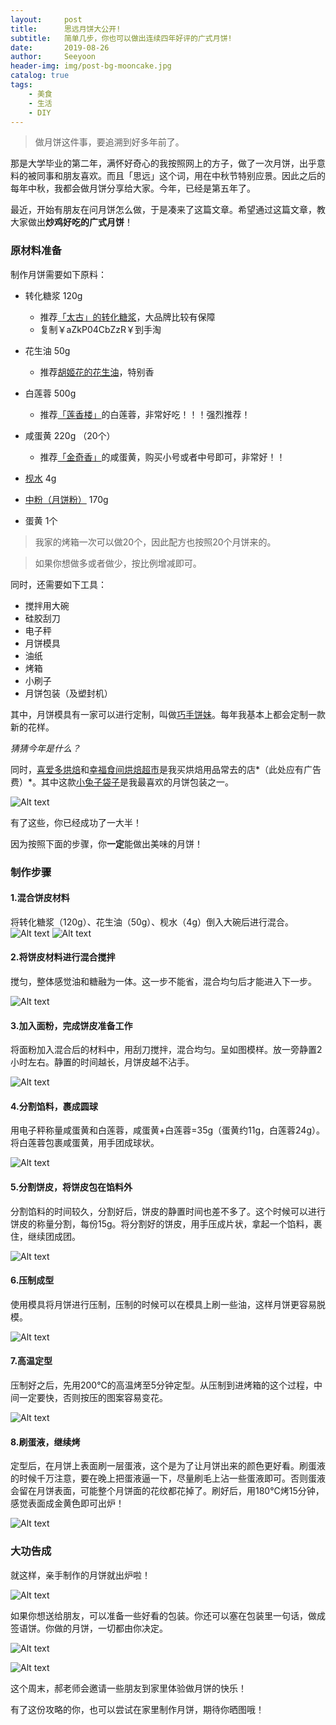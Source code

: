 ```yaml
---
layout:     post
title:      思远月饼大公开!
subtitle:   简单几步，你也可以做出连续四年好评的广式月饼!
date:       2019-08-26
author:     Seeyoon
header-img: img/post-bg-mooncake.jpg
catalog: true
tags:
    - 美食
    - 生活
    - DIY
---
```


>做月饼这件事，要追溯到好多年前了。

那是大学毕业的第二年，满怀好奇心的我按照网上的方子，做了一次月饼，出乎意料的被同事和朋友喜欢。而且「思远」这个词，用在中秋节特别应景。因此之后的每年中秋，我都会做月饼分享给大家。今年，已经是第五年了。

最近，开始有朋友在问月饼怎么做，于是凑来了这篇文章。希望通过这篇文章，教大家做出**炒鸡好吃的广式月饼**！

### 原材料准备
制作月饼需要如下原料：

 - 转化糖浆 120g
   - 推荐[「太古」的转化糖浆](https://ai.taobao.com/search/index.htm?key=%E5%A4%AA%E5%8F%A4%E8%BD%AC%E5%8C%96%E7%B3%96%E6%B5%86&pid=mm_116578403_18554119_130334130)，大品牌比较有保障
   - 复制￥aZkP04CbZzR￥到手淘

- 花生油 50g
   - 推荐[胡姬花的花生油](https://ai.taobao.com/search/index.htm?key=%E8%83%A1%E5%A7%AC%E8%8A%B1%E8%8A%B1%E7%94%9F%E6%B2%B9&pid=mm_116578403_18554119_130334130)，特别香

- 白莲蓉 500g
   - 推荐[「莲香楼」](https://ai.taobao.com/search/index.htm?key=%E8%8E%B2%E9%A6%99%E6%A5%BC+%E8%8E%B2%E8%93%89&pid=mm_116578403_18554119_130334130)的白莲蓉，非常好吃！！！强烈推荐！

- 咸蛋黄 220g （20个）
   - 推荐[「金奇香」](https://ai.taobao.com/search/index.htm?key=%E9%87%91%E5%A5%87%E9%A6%99+%E5%92%B8%E8%9B%8B%E9%BB%84&pid=mm_116578403_18554119_130334130)的咸蛋黄，购买小号或者中号即可，非常好！！

- [枧水](https://ai.taobao.com/search/index.htm?key=%E6%9E%A7%E6%B0%B4&pid=mm_116578403_18554119_130334130) 4g
- [中粉（月饼粉）](https://ai.taobao.com/search/index.htm?key=%E6%9C%88%E9%A5%BC%E7%B2%89&pid=mm_116578403_18554119_130334130) 170g
- 蛋黄 1个

>我家的烤箱一次可以做20个，因此配方也按照20个月饼来的。

>如果你想做多或者做少，按比例增减即可。

同时，还需要如下工具：

- 搅拌用大碗
- 硅胶刮刀
- 电子秤
- 月饼模具
- 油纸
- 烤箱
- 小刷子
- 月饼包装（及塑封机）

其中，月饼模具有一家可以进行定制，叫做[巧手饼妹](https://s.click.taobao.com/t?e=m%3D2%26s%3Dl7%2FEfDIp4u0cQipKwQzePDAVflQIoZepLKpWJ%2Bin0XJRAdhuF14FMTB3DQGsZhhk1aH1Hk3GeOhzv5bI9iEq6866uG33Rbk8nLl%2B3wBpjItTNejQsK6p9oQFC0v3TEmcxgxdTc00KD8%3D)。每年我基本上都会定制一款新的花样。

*猜猜今年是什么？*

同时，[喜爱多烘焙](https://s.click.taobao.com/t?e=m%3D2%26s%3DDbyhPyKzQQccQipKwQzePDAVflQIoZepLKpWJ%2Bin0XJRAdhuF14FMe30%2BHzBpBaIRitN3%2FurF3xzv5bI9iEq6866uG33Rbk8nLl%2B3wBpjItTNejQsK6p9rxOhvIyLiiDUSwYGlubnWs%3D)和[幸福食间烘焙超市](https://s.click.taobao.com/t?e=m%3D2%26s%3D3WEMYkLvnuMcQipKwQzePDAVflQIoZepLKpWJ%2Bin0XJRAdhuF14FMe3UnotbaAx95x%2BIUlGKNpVzv5bI9iEq6866uG33Rbk8nLl%2B3wBpjItTNejQsK6p9nv7O9LxbBreMzXmCitDxQQ%3D)是我买烘焙用品常去的店*（此处应有广告费）*。其中这款[小兔子袋子](https://s.click.taobao.com/1XrkT2w)是我最喜欢的月饼包装之一。


![Alt text](http://ww1.sinaimg.cn/large/006y8mN6ly1g6dcvrtoh6j30k00io0va.jpg)

有了这些，你已经成功了一大半！

因为按照下面的步骤，你**一定**能做出美味的月饼！

### 制作步骤
#### 1.混合饼皮材料

将转化糖浆（120g）、花生油（50g）、枧水（4g）倒入大碗后进行混合。
![Alt text](http://ww4.sinaimg.cn/large/006y8mN6ly1g6dcy11lvlj30k00f2ta9.jpg)
![Alt text](http://ww1.sinaimg.cn/large/006y8mN6ly1g6dcyhlawtj30k00f0gmt.jpg)

#### 2.将饼皮材料进行混合搅拌
搅匀，整体感觉油和糖融为一体。这一步不能省，混合均匀后才能进入下一步。

![Alt text](http://ww1.sinaimg.cn/large/006y8mN6ly1g6dczv0gtkj30k00f0759.jpg)


#### 3.加入面粉，完成饼皮准备工作
将面粉加入混合后的材料中，用刮刀搅拌，混合均匀。呈如图模样。放一旁静置2小时左右。静置的时间越长，月饼皮越不沾手。

![Alt text](http://ww2.sinaimg.cn/large/006y8mN6ly1g6dd0tpl2uj30k00f0t9u.jpg)

#### 4.分割馅料，裹成圆球
用电子秤称量咸蛋黄和白莲蓉，咸蛋黄+白莲蓉=35g（蛋黄约11g，白莲蓉24g）。将白莲蓉包裹咸蛋黄，用手团成球状。

![Alt text](http://ww2.sinaimg.cn/large/006y8mN6ly1g6dd1d8qptj30k00f1ab6.jpg)

#### 5.分割饼皮，将饼皮包在馅料外
分割馅料的时间较久，分割好后，饼皮的静置时间也差不多了。这个时候可以进行饼皮的称量分割，每份15g。将分割好的饼皮，用手压成片状，拿起一个馅料，裹住，继续团成团。

![Alt text](http://ww4.sinaimg.cn/large/006y8mN6ly1g6dd1vreb8j30k00f0wgp.jpg)

#### 6.压制成型
使用模具将月饼进行压制，压制的时候可以在模具上刷一些油，这样月饼更容易脱模。

![Alt text](http://ww3.sinaimg.cn/large/006y8mN6ly1g6dd2d4ddcj30k00f0gn9.jpg)

#### 7.高温定型
压制好之后，先用200°C的高温烤至5分钟定型。从压制到进烤箱的这个过程，中间一定要快，否则按压的图案容易变花。

![Alt text](http://ww2.sinaimg.cn/large/006y8mN6ly1g6dd2wwu2ij30k00f0jsf.jpg)

#### 8.刷蛋液，继续烤
定型后，在月饼上表面刷一层蛋液，这个是为了让月饼出来的颜色更好看。刷蛋液的时候千万注意，要在晚上把蛋液逼一下，尽量刷毛上沾一些蛋液即可。否则蛋液会留在月饼表面，可能整个月饼面的花纹都花掉了。刷好后，用180°C烤15分钟，感觉表面成金黄色即可出炉！

![Alt text](http://ww3.sinaimg.cn/large/006y8mN6ly1g6dd3fg7t2j30k00f0dgt.jpg)

### 大功告成

就这样，亲手制作的月饼就出炉啦！

![Alt text](http://ww3.sinaimg.cn/large/006y8mN6ly1g6dd489n65j30k00f040c.jpg)

如果你想送给朋友，可以准备一些好看的包装。你还可以塞在包装里一句话，做成签语饼。你做的月饼，一切都由你决定。

![Alt text](http://ww2.sinaimg.cn/large/006y8mN6ly1g6dd4tkf9xj30k00f0taf.jpg)

![Alt text](http://ww4.sinaimg.cn/large/006y8mN6ly1g6dd4uku3zj30k00f075o.jpg)

这个周末，郝老师会邀请一些朋友到家里体验做月饼的快乐！

有了这份攻略的你，也可以尝试在家里制作月饼，期待你晒图哦！

